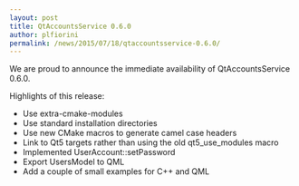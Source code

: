 ```yaml
---
layout: post
title: QtAccountsService 0.6.0
author: plfiorini
permalink: /news/2015/07/18/qtaccountsservice-0.6.0/
---
```


We are proud to announce the immediate availability of QtAccountsService 0.6.0.

Highlights of this release:

* Use extra-cmake-modules
* Use standard installation directories
* Use new CMake macros to generate camel case headers
* Link to Qt5 targets rather than using the old qt5_use_modules macro
* Implemented UserAccount::setPassword
* Export UsersModel to QML
* Add a couple of small examples for C++ and QML
